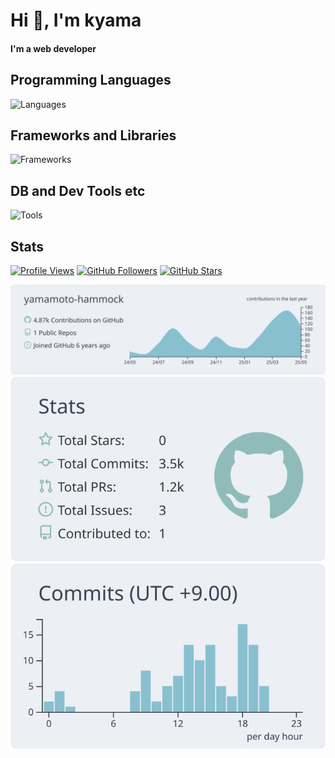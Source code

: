 # Hi 👋, I'm kyama

#### I'm a web developer

## Programming Languages

![Languages](https://skillicons.dev/icons?i=ruby,cs,java,php,html,css,js)

## Frameworks and Libraries

![Frameworks](https://skillicons.dev/icons?i=rails)

## DB and Dev Tools etc

![Tools](https://skillicons.dev/icons?i=mysql,dynamodb,docker,git,github,linux,aws,nginx,sentry,vscode)

## Stats

[![Profile Views](https://komarev.com/ghpvc/?username=yamamoto-hammock&color=orange)](https://github.com/yamamoto-hammock/yamamoto-hammock)
[![GitHub Followers](https://img.shields.io/github/followers/yamamoto-hammock?label=follow&logo=github&style=flatk&color=orange)](https://github.com/yamamoto-hammock)
[![GitHub Stars](https://img.shields.io/github/stars/yamamoto-hammock?logo=github&style=flatk&color=orange)](https://github.com/yamamoto-hammock)

[![Profile Details](https://raw.githubusercontent.com/yamamoto-hammock/yamamoto-hammock/main/profile-summary-card-output/nord_bright/0-profile-details.svg)](https://github.com/vn7n24fzkq/github-profile-summary-cards)
[![Stats](https://raw.githubusercontent.com/yamamoto-hammock/yamamoto-hammock/main/profile-summary-card-output/nord_bright/3-stats.svg)](https://github.com/vn7n24fzkq/github-profile-summary-cards)
[![Productive Time](https://raw.githubusercontent.com/yamamoto-hammock/yamamoto-hammock/main/profile-summary-card-output/nord_bright/4-productive-time.svg)](https://github.com/vn7n24fzkq/github-profile-summary-cards)
